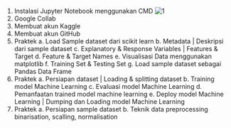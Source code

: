1. Instalasi Jupyter Notebook menggunakan CMD
   ![1](https://github.com/user-attachments/assets/f511ecd5-dcba-46b4-accb-06a454054614)
3. Google Collab
4. Membuat akun Kaggle
5. Membuat akun GitHub
6. Praktek
    a. Load Sample dataset dari scikit learn
    b. Metadata | Deskripsi dari sample dataset
    c. Explanatory & Response Variables | Features & Target
    d. Feature & Target Names
    e. Visualisasi Data menggunakan matplotlib
    f. Training Set & Testing Set
    g. Load sample dataset sebagai Pandas Data Frame
7. Praktek
    a. Persiapan dataset | Loading & splitting dataset
    b. Training model Machine Learning
    c. Evaluasi model Machine Learning
    d. Pemanfaatan trained model machine learning
    e. Deploy model Machine Learning | Dumping dan Loading model Machine Learning
8. Praktek
    a. Persiapan sample dataset
    b. Teknik data preprocessing binarisation, scalling, normalisation 

